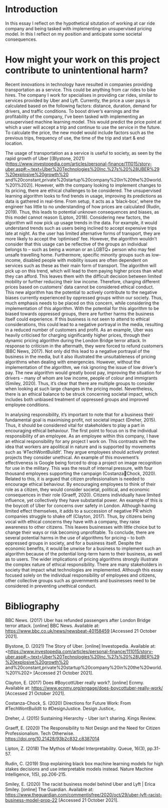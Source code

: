 
# Introduction
In this essay I reflect on the hypothetical situtation of working at car ride company and being tasked with implementing an unsupervised pricing model. In this I reflect on my position and anticipate some societal consequences.

# How might your work on this project contribute to unintentional harm?

Recent innovations in technology have resulted in companies providing transportation as a service. 
This could be anything from car rides to bike hires. The company I work for specialises in providing 
car rides, similar to services provided by Uber and Lyft. Currently, the price a user pays is calculated 
based on the following factors: distance, duration, demand for drivers, and traffic conditions. To 
boost driver’s earnings and the profitability of the company, I’ve been tasked with implementing an 
unsupervised machine learning model. This would predict the price point at which a user will accept 
a trip and continue to use the service in the future. To calculate the price, the new model would 
include factors such as the previous trips, frequency of use, the time of the trip and start & end 
location.


The usage of transportation as a service is useful to society, as seen by the rapid growth of Uber 
[(Blystone, 2021)(https://www.investopedia.com/articles/personal-finance/111015/story-uber.asp#:~:text=Uber%20Technologies%20Inc.%27s%20%28UBER%29%20explosive%20growth%20
and%20constant,private%20startup%20company%20in%20the%20world.%201%202)]. However, with the company looking to implement changes to its pricing, there are 
ethical challenges to be considered. The unsupervised learning algorithm looks to find trends in 
usage, improving its predictions as data is gathered in real-time. From setup, it acts as a ‘black-box’, 
where the engineer has little to no understanding of how prices are calculated (Rudin, 2019). Thus, 
this leads to potential unknown consequences and biases, as this model cannot reason (Lipton, 
2018). Considering new factors, the algorithm will now pick up usage trends in the data. For 
example, it would understand trends such as users being inclined to accept expensive trips late at 
night. As the user has limited alternative forms of transport, they are more likely to accept the 
‘optimised’ fee. However, the algorithm wouldn’t consider that this usage can be reflective of the 
groups an individual belongs to – such as being a woman or an LGBTQ+ person who may feel unsafe 
travelling home. Furthermore, specific minority groups such as low-income, disabled people with 
mobility issues are often dependent on services such as these as their main form of transport. The 
algorithm will pick up on this trend, which will lead to them paying higher prices than what they can 
afford. This leaves them with the difficult decision between limited mobility or further reducing their 
low income. Therefore, charging different prices based on customers’ data cannot be considered 
ethical conduct. This new algorithm has the potential to actively contribute to the negative biases 
currently experienced by oppressed groups within our society. Thus, much emphasis needs to be 
placed on this concern, while considering the implementation of this algorithm.
With the potential for this algorithm to be biased towards oppressed groups, there are further 
harms the business itself could experience. If this business is not seen to attend to ethical 
considerations, this could lead to a negative portrayal in the media, resulting in a reduced number of 
customers and profit. As an example, Uber was heavily criticised for charging significantly higher 
prices, through their dynamic pricing algorithm during the London Bridge terror attack. In response 
to criticism in the aftermath, they were forced to refund customers (BBC News, 2017). Not only did 
this lead to a negative portrayal of the business in the media, but it also illustrated the 
unsuitableness of pricing algorithms when dealing with emergencies. However, without the 
implementation of the algorithm, we risk ignoring the issue of low driver’s pay. The new algorithm 
would greatly boost pay, improving the situation for drivers – many of whom are low income, people 
of colour and immigrants (Smiley, 2020). Thus, it’s clear that there are multiple groups to consider 
when looking at such large changes in the pricing model. Nevertheless, there is an ethical balance to 
be struck concerning societal impact, which includes both unbiased treatment of oppressed groups 
and improved employee conditions.


In analysing responsibility, it’s important to note that for a business their fundamental goal is 
maximising profit, not societal impact (Dreher, 2015). Thus, it should be considered vital for 
stakeholders to play a part in encouraging ethical behaviour. The first point to focus on is the 
individual responsibility of an employee. As an employee within this company, I have an ethical 
responsibility for any project I work on. This contrasts with the idea that workers are apolitical in 
nature and is supported by movements such as ‘#TechWontBuildIt’. They argue employees should 
actively protest projects they consider unethical. An example of this movement’s effectiveness is 
Google being forced to drop a project on image recognition for use in the military. This was the 
result of internal pressure, with four thousand employees supporting the campaign (CostanzaChock, 2020). Related to this, it is argued that citizen professionalism is needed to encourage ethical 
behaviour. By encouraging employees to think of their role as a citizen, they would consider societal, 
political, and economic consequences in their role (Graeff, 2020). Citizens individually have limited 
influence, yet collectively they have substantial power. An example of this is the boycott of Uber for 
concerns over safety in London. Although having limited effect themselves, it adds to a succession of 
negative PR which companies struggle to shake off (Clayton, 2017). Thus, by citizens being vocal with 
ethical concerns they have with a company, they raise awareness to other citizens. This leaves 
businesses with little choice but to change their ways or risk becoming unprofitable.
To conclude, there are several potential harms in the use of algorithms for pricing – to both 
oppressed groups in society, and for a business itself. Despite the economic benefits, it would be 
unwise for a business to implement such an algorithm because of the potential long-term harm to 
their business, as well as to users. The wider implications of pricing algorithms strongly illustrate the 
complex nature of ethical responsibility. There are many stakeholders in society that impact what 
technologies are implemented. Although this essay focused solely on the individual responsibility of 
employees and citizens, other collective groups such as governments and businesses need to be 
considered in preventing unethical conduct.


# Bibliography
BBC News. (2017) Uber has refunded passengers after London Bridge terror attack. [online] BBC 
News. Available at: <https://www.bbc.co.uk/news/newsbeat-40158459> [Accessed 21 October 
2021]. 


Blystone, D. (2021) The Story of Uber. [online] Investopedia. Available at: 
<https://www.investopedia.com/articles/personal-finance/111015/story-uber.asp#:~:text=Uber%20Technologies%20Inc.%27s%20%28UBER%29%20explosive%20growth%20
and%20constant,private%20startup%20company%20in%20the%20world.%201%202> [Accessed 21 
October 2021]. 

Clayton, E. (2017) Does #BoycottUber really work?. [online] Ecnmy. Available at: 
<https://www.ecnmy.org/engage/does-boycottuber-really-work/> [Accessed 21 October 2021].


Costanza-Chock, S. (2020) Directions for Future Work: From #TechWontBuildIt to 
#DesignJustice. Design Justice,.


Dreher, J. (2015) Sustaining Hierarchy - Uber isn't sharing. Kings Review.


Graeff, E. (2020) The Responsibility to Not Design and the Need for Citizen Professionalism. Tech 
Otherwise. https://doi.org/10.21428/93b2c832.c8387014


Lipton, Z. (2018) The Mythos of Model Interpretability. Queue, 16(3), pp.31-57.


Rudin, C. (2019) Stop explaining black box machine learning models for high stakes decisions and use 
interpretable models instead. Nature Machine Intelligence, 1(5), pp.206-215.


Smiley, E. (2020) The racist business model behind Uber and Lyft | Erica Smiley. [online] The 
Guardian. Available at: <https://www.theguardian.com/commentisfree/2020/oct/29/uber-lyft-racist-business-model-prop-22> [Accessed 21 October 2021].

